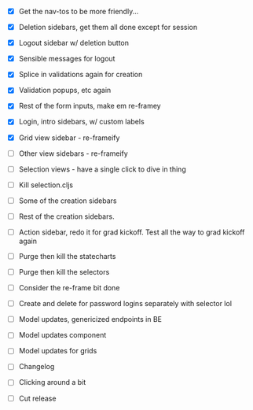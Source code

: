 - [x] Get the nav-tos to be more friendly...
- [x] Deletion sidebars, get them all done except for session
- [x] Logout sidebar w/ deletion button
- [x] Sensible messages for logout
- [x] Splice in validations again for creation

- [x] Validation popups, etc again
- [x] Rest of the form inputs, make em re-framey
- [x] Login, intro sidebars, w/ custom labels

- [x] Grid view sidebar - re-frameify
- [ ] Other view sidebars - re-frameify
- [ ] Selection views - have a single click to dive in thing
- [ ] Kill selection.cljs
- [ ] Some of the creation sidebars

- [ ] Rest of the creation sidebars.
- [ ] Action sidebar, redo it for grad kickoff. Test all the way to grad kickoff again
- [ ] Purge then kill the statecharts
- [ ] Purge then kill the selectors
- [ ] Consider the re-frame bit done

- [ ] Create and delete for password logins separately with selector lol
- [ ] Model updates, genericized endpoints in BE
- [ ] Model updates component
- [ ] Model updates for grids
- [ ] Changelog
- [ ] Clicking around a bit
- [ ] Cut release
